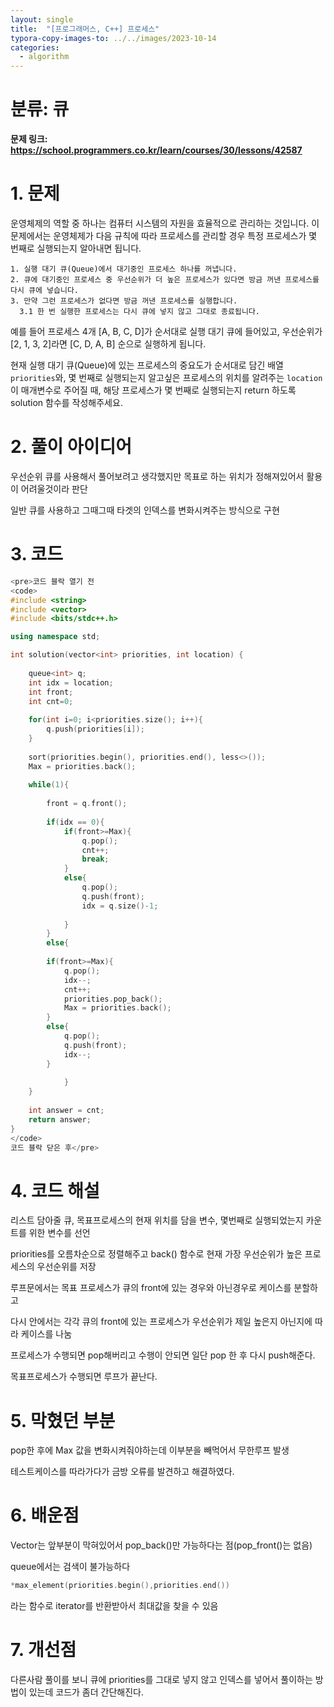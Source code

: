 ```yaml
---
layout: single
title:  "[프로그래머스, C++] 프로세스"
typora-copy-images-to: ../../images/2023-10-14
categories: 
  - algorithm
---
```


# 분류: 큐

**문제 링크: https://school.programmers.co.kr/learn/courses/30/lessons/42587**



# 1. 문제

운영체제의 역할 중 하나는 컴퓨터 시스템의 자원을 효율적으로 관리하는 것입니다. 이 문제에서는 운영체제가 다음 규칙에 따라 프로세스를 관리할 경우 특정 프로세스가 몇 번째로 실행되는지 알아내면 됩니다.

```
1. 실행 대기 큐(Queue)에서 대기중인 프로세스 하나를 꺼냅니다.
2. 큐에 대기중인 프로세스 중 우선순위가 더 높은 프로세스가 있다면 방금 꺼낸 프로세스를 다시 큐에 넣습니다.
3. 만약 그런 프로세스가 없다면 방금 꺼낸 프로세스를 실행합니다.
  3.1 한 번 실행한 프로세스는 다시 큐에 넣지 않고 그대로 종료됩니다.
```

예를 들어 프로세스 4개 [A, B, C, D]가 순서대로 실행 대기 큐에 들어있고, 우선순위가 [2, 1, 3, 2]라면 [C, D, A, B] 순으로 실행하게 됩니다.

현재 실행 대기 큐(Queue)에 있는 프로세스의 중요도가 순서대로 담긴 배열 `priorities`와, 몇 번째로 실행되는지 알고싶은 프로세스의 위치를 알려주는 `location`이 매개변수로 주어질 때, 해당 프로세스가 몇 번째로 실행되는지 return 하도록 solution 함수를 작성해주세요.



# 2. 풀이 아이디어

우선순위 큐를 사용해서 풀어보려고 생각했지만 목표로 하는 위치가 정해져있어서 활용이 어려울것이라 판단

일반 큐를 사용하고 그때그때 타겟의 인덱스를 변화시켜주는 방식으로 구현

# 3. 코드


```c++
<pre>코드 블락 열기 전 
<code> 
#include <string>
#include <vector>
#include <bits/stdc++.h>

using namespace std;

int solution(vector<int> priorities, int location) {
    
    queue<int> q;
    int idx = location;
    int front;
    int cnt=0;
    
    for(int i=0; i<priorities.size(); i++){
        q.push(priorities[i]);
    }
    
    sort(priorities.begin(), priorities.end(), less<>());
    Max = priorities.back();
    
    while(1){
        
        front = q.front();
        
        if(idx == 0){
            if(front>=Max){
                q.pop();
                cnt++;
                break;
            }
            else{
                q.pop();
                q.push(front);
                idx = q.size()-1;
                
            }
        }
        else{
        
        if(front>=Max){
            q.pop();
            idx--;
            cnt++;
            priorities.pop_back();
            Max = priorities.back();
        }
        else{
            q.pop();
            q.push(front);
            idx--;
        }
        
            }
    }
    
    int answer = cnt;
    return answer;
}
</code> 
코드 블락 닫은 후</pre>
```




# 4. 코드 해설

리스트 담아줄 큐, 목표프로세스의 현재 위치를 담을 변수, 몇번째로 실행되었는지 카운트를 위한 변수를 선언

priorities를 오름차순으로 정렬해주고 back() 함수로 현재 가장 우선순위가 높은 프로세스의 우선순위를 저장

루프문에서는 목표 프로세스가 큐의 front에 있는 경우와 아닌경우로 케이스를 분할하고

다시 안에서는 각각 큐의 front에 있는 프로세스가 우선순위가 제일 높은지 아닌지에 따라 케이스를 나눔

프로세스가 수행되면 pop해버리고 수행이 안되면 일단 pop 한 후 다시 push해준다.

목표프로세스가 수행되면 루프가 끝난다.



# 5. 막혔던 부분



pop한 후에 Max 값을 변화시켜줘야하는데 이부분을 빼먹어서 무한루프 발생

테스트케이스를 따라가다가 금방 오류를 발견하고 해결하였다.



# 6. 배운점

Vector는 앞부분이 막혀있어서 pop_back()만 가능하다는 점(pop_front()는 없음)

queue에서는 검색이 불가능하다

```c++
*max_element(priorities.begin(),priorities.end())
```

라는 함수로 iterator를 반환받아서 최대값을 찾을 수 있음

# 7. 개선점



다른사람 풀이를 보니 큐에 priorities를 그대로 넣지 않고 인덱스를 넣어서 풀이하는 방법이 있는데 코드가 좀더 간단해진다.









